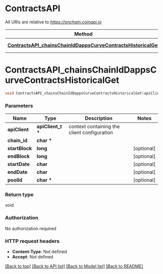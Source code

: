 # ContractsAPI

All URIs are relative to *https://onchain.coinapi.io*

Method | HTTP request | Description
------------- | ------------- | -------------
[**ContractsAPI_chainsChainIdDappsCurveContractsHistoricalGet**](ContractsAPI.md#ContractsAPI_chainsChainIdDappsCurveContractsHistoricalGet) | **GET** /chains/{chain_id}/dapps/curve/contracts/historical | 


# **ContractsAPI_chainsChainIdDappsCurveContractsHistoricalGet**
```c
void ContractsAPI_chainsChainIdDappsCurveContractsHistoricalGet(apiClient_t *apiClient, char * chain_id, long startBlock, long endBlock, char startDate, char endDate, char * poolId);
```

### Parameters
Name | Type | Description  | Notes
------------- | ------------- | ------------- | -------------
**apiClient** | **apiClient_t \*** | context containing the client configuration |
**chain_id** | **char \*** |  | 
**startBlock** | **long** |  | [optional] 
**endBlock** | **long** |  | [optional] 
**startDate** | **char** |  | [optional] 
**endDate** | **char** |  | [optional] 
**poolId** | **char \*** |  | [optional] 

### Return type

void

### Authorization

No authorization required

### HTTP request headers

 - **Content-Type**: Not defined
 - **Accept**: Not defined

[[Back to top]](#) [[Back to API list]](../README.md#documentation-for-api-endpoints) [[Back to Model list]](../README.md#documentation-for-models) [[Back to README]](../README.md)

